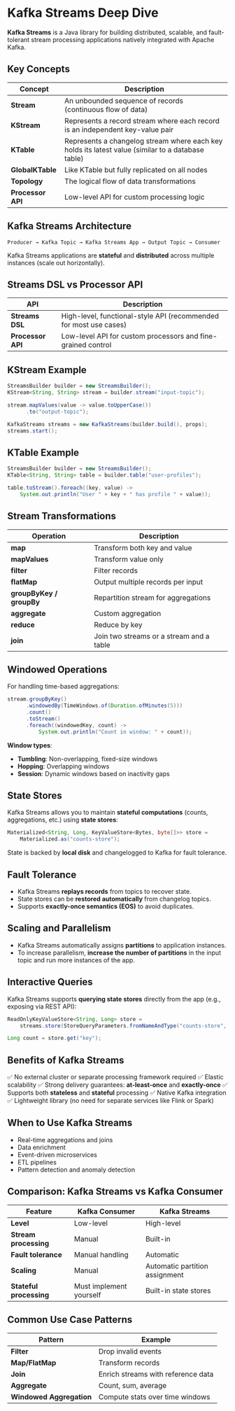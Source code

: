 # Kafka Streams Deep Dive

**Kafka Streams** is a Java library for building distributed, scalable, and fault-tolerant stream processing applications natively integrated with Apache Kafka.

## Key Concepts

| Concept           | Description                                                                                       |
| ----------------- | ------------------------------------------------------------------------------------------------- |
| **Stream**        | An unbounded sequence of records (continuous flow of data)                                        |
| **KStream**       | Represents a record stream where each record is an independent key-value pair                     |
| **KTable**        | Represents a changelog stream where each key holds its latest value (similar to a database table) |
| **GlobalKTable**  | Like KTable but fully replicated on all nodes                                                     |
| **Topology**      | The logical flow of data transformations                                                          |
| **Processor API** | Low-level API for custom processing logic                                                         |

## Kafka Streams Architecture

```plaintext
Producer → Kafka Topic → Kafka Streams App → Output Topic → Consumer
```

Kafka Streams applications are **stateful** and **distributed** across multiple instances (scale out horizontally).

## Streams DSL vs Processor API

| API               | Description                                                       |
| ----------------- | ----------------------------------------------------------------- |
| **Streams DSL**   | High-level, functional-style API (recommended for most use cases) |
| **Processor API** | Low-level API for custom processors and fine-grained control      |

## KStream Example

```java
StreamsBuilder builder = new StreamsBuilder();
KStream<String, String> stream = builder.stream("input-topic");

stream.mapValues(value -> value.toUpperCase())
      .to("output-topic");

KafkaStreams streams = new KafkaStreams(builder.build(), props);
streams.start();
```

## KTable Example

```java
StreamsBuilder builder = new StreamsBuilder();
KTable<String, String> table = builder.table("user-profiles");

table.toStream().foreach((key, value) ->
    System.out.println("User " + key + " has profile " + value));
```

## Stream Transformations

| Operation                | Description                              |
| ------------------------ | ---------------------------------------- |
| **map**                  | Transform both key and value             |
| **mapValues**            | Transform value only                     |
| **filter**               | Filter records                           |
| **flatMap**              | Output multiple records per input        |
| **groupByKey / groupBy** | Repartition stream for aggregations      |
| **aggregate**            | Custom aggregation                       |
| **reduce**               | Reduce by key                            |
| **join**                 | Join two streams or a stream and a table |

## Windowed Operations

For handling time-based aggregations:

```java
stream.groupByKey()
      .windowedBy(TimeWindows.of(Duration.ofMinutes(5)))
      .count()
      .toStream()
      .foreach((windowedKey, count) ->
          System.out.println("Count in window: " + count));
```

**Window types**:

- **Tumbling**: Non-overlapping, fixed-size windows
- **Hopping**: Overlapping windows
- **Session**: Dynamic windows based on inactivity gaps

## State Stores

Kafka Streams allows you to maintain **stateful computations** (counts, aggregations, etc.) using **state stores**:

```java
Materialized<String, Long, KeyValueStore<Bytes, byte[]>> store =
    Materialized.as("counts-store");
```

State is backed by **local disk** and changelogged to Kafka for fault tolerance.

## Fault Tolerance

- Kafka Streams **replays records** from topics to recover state.
- State stores can be **restored automatically** from changelog topics.
- Supports **exactly-once semantics (EOS)** to avoid duplicates.

## Scaling and Parallelism

- Kafka Streams automatically assigns **partitions** to application instances.
- To increase parallelism, **increase the number of partitions** in the input topic and run more instances of the app.

## Interactive Queries

Kafka Streams supports **querying state stores** directly from the app (e.g., exposing via REST API):

```java
ReadOnlyKeyValueStore<String, Long> store =
    streams.store(StoreQueryParameters.fromNameAndType("counts-store", QueryableStoreTypes.keyValueStore()));

Long count = store.get("key");
```

## Benefits of Kafka Streams

✅ No external cluster or separate processing framework required
✅ Elastic scalability
✅ Strong delivery guarantees: **at-least-once** and **exactly-once**
✅ Supports both **stateless** and **stateful** processing
✅ Native Kafka integration
✅ Lightweight library (no need for separate services like Flink or Spark)

## When to Use Kafka Streams

- Real-time aggregations and joins
- Data enrichment
- Event-driven microservices
- ETL pipelines
- Pattern detection and anomaly detection

## Comparison: Kafka Streams vs Kafka Consumer

| Feature                 | Kafka Consumer          | Kafka Streams                  |
| ----------------------- | ----------------------- | ------------------------------ |
| **Level**               | Low-level               | High-level                     |
| **Stream processing**   | Manual                  | Built-in                       |
| **Fault tolerance**     | Manual handling         | Automatic                      |
| **Scaling**             | Manual                  | Automatic partition assignment |
| **Stateful processing** | Must implement yourself | Built-in state stores          |

## Common Use Case Patterns

| Pattern                  | Example                            |
| ------------------------ | ---------------------------------- |
| **Filter**               | Drop invalid events                |
| **Map/FlatMap**          | Transform records                  |
| **Join**                 | Enrich streams with reference data |
| **Aggregate**            | Count, sum, average                |
| **Windowed Aggregation** | Compute stats over time windows    |

